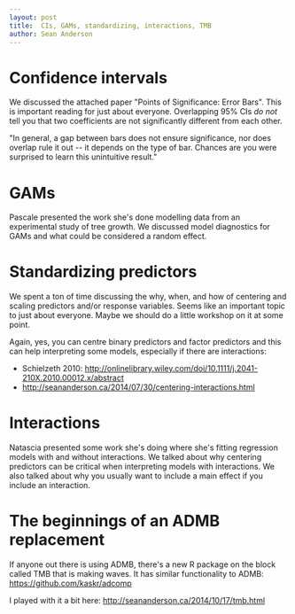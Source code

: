 ```yaml
---
layout: post
title:  CIs, GAMs, standardizing, interactions, TMB
author: Sean Anderson
---
```


# Confidence intervals

We discussed the attached paper "Points of Significance: Error Bars". This is important reading for just about everyone. Overlapping 95% CIs *do not* tell you that two coefficients are not significantly different from each other.

"In general, a gap between bars does not ensure significance, nor does overlap rule it out -- it depends on the type of bar. Chances are you were surprised to learn this unintuitive result."

# GAMs

Pascale presented the work she's done modelling data from an experimental study of tree growth. We discussed model diagnostics for GAMs and what could be considered a random effect.

# Standardizing predictors

We spent a ton of time discussing the why, when, and how of centering and scaling predictors and/or response variables. Seems like an important topic to just about everyone. Maybe we should do a little workshop on it at some point.

Again, yes, you can centre binary predictors and factor predictors and this can help interpreting some models, especially if there are interactions:
- Schielzeth 2010: <http://onlinelibrary.wiley.com/doi/10.1111/j.2041-210X.2010.00012.x/abstract>
- <http://seananderson.ca/2014/07/30/centering-interactions.html>

# Interactions

Natascia presented some work she's doing where she's fitting regression models with and without interactions. We talked about why centering predictors can be critical when interpreting models with interactions. We also talked about why you usually want to include a main effect if you include an interaction.

# The beginnings of an ADMB replacement

If anyone out there is using ADMB, there's a new R package on the block called TMB that is making waves. It has similar functionality to ADMB:
<https://github.com/kaskr/adcomp>

I played with it a bit here: <http://seananderson.ca/2014/10/17/tmb.html>
